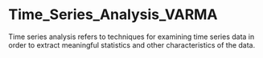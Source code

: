# Time_Series_Analysis_VARMA
Time series analysis refers to techniques for examining time series data in order to extract meaningful statistics and other characteristics of the data.

